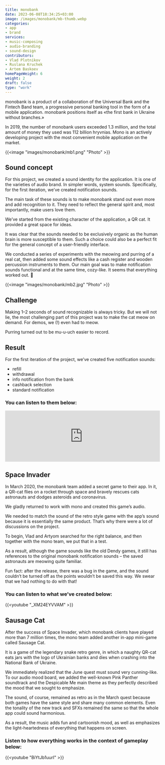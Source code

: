 ```yaml
---
title: monobank
date: 2023-06-08T18:34:25+03:00
image: /images/monobank/mb-thumb.webp
categories: 
- app
- brand
services: 
- music-composing
- audio-branding
- sound-design
contributors:
- Vlad Plotnikov
- Ruslana Kruchek
- Artem Baskoev
homePageWeight: 6
weight: 2
draft: false
type: "work"
---
```


monobank is a product of a collaboration of the Universal Bank and the Fintech Band team, a progressive personal banking tool in the form of a mobile application. monobank positions itself as «the first bank in Ukraine without branches.»

In 2019, the number of monobank users exceeded 1.3 million, and the total amount of money they used was 112 billion hryvnias. Mono is an actively developing project with the most convenient mobile application on the market.

{{<image "images/monobank/mb1.png" "Photo"  >}}

## Sound concept

For this project, we created a sound identity for the application. It is one of the varieties of audio brand. In simpler words, system sounds. Specifically, for the first iteration, we’ve created notification sounds.

The main task of these sounds is to make monobank stand out even more and add recognition to it. They need to reflect the general spirit and, most importantly, make users love them.

We’ve started from the existing character of the application, a QR cat. It provided a great space for ideas.

It was clear that the sounds needed to be exclusively organic as the human brain is more susceptible to them. Such a choice could also be a perfect fit for the general concept of a user-friendly interface.

We conducted a series of experiments with the meowing and purring of a real cat, then added some sound effects like a cash register and wooden percussion instruments to them. Our main goal was to make notification sounds functional and at the same time, cozy-like. It seems that everything worked out. 🙂

{{<image "images/monobank/mb2.jpg" "Photo"  >}}

## Challenge

Making 1–2 seconds of sound recognizable is always tricky. But we will not lie, the most challenging part of this project was to make the cat meow on demand. For demos, we (!) even had to meow.

Purring turned out to be mu-u-uch easier to record.

## Result

For the first iteration of the project, we’ve created five notification sounds:

- refill
- withdrawal
- info notification from the bank
- cashback selection
- standard notification

### You can listen to them below:

<iframe loading="lazy" width="100%" height="166" scrolling="no" frameborder="no" allow="autoplay" src="https://w.soundcloud.com/player/?url=https%3A//api.soundcloud.com/tracks/582091059&amp;color=%23ff5500&amp;auto_play=false&amp;hide_related=false&amp;show_comments=true&amp;show_user=true&amp;show_reposts=false&amp;show_teaser=true"></iframe>

## Space Invader

In March 2020, the monobank team added a secret game to their app. In it, a QR-cat flies on a rocket through space and bravely rescues cats astronauts and dodges asteroids and coronavirus.

We gladly returned to work with mono and created this game’s audio.

We needed to match the sound of the retro style game with the app’s sound because it is essentially the same product. That’s why there were a lot of discussions on the project.

To begin, Vlad and Artyom searched for the right balance, and then together with the mono team, we put that in a test.

As a result, although the game sounds like the old Dendy games, it still has references to the original monobank notification sounds – the saved astronauts are meowing quite familiar.

Fun fact: after the release, there was a bug in the game, and the sound couldn’t be turned off as the points wouldn’t be saved this way. We swear that we had nothing to do with that!

### You can listen to what we’ve created below:

{{<youtube "_XM24EYVVAM" >}}

## Sausage Cat

After the success of Space Invader, which monobank clients have played more than 7 million times, the mono team added another in-app mini-game called Sausage Cat.

It is a game of the legendary snake retro genre, in which a naughty QR-cat eats jars with the logo of Ukrainian banks and dies when crashing into the National Bank of Ukraine.

We immediately realized that the June quest must sound very cunning-like. To our audio mood board, we added the well-known Pink Panther soundtrack and the Despicable Me main theme as they perfectly described the mood that we sought to emphasize.

The sound, of course, remained as retro as in the March quest because both games have the same style and share many common elements. Even the tonality of the new track and SFXs remained the same so that the whole app could sound harmonious.

As a result, the music adds fun and cartoonish mood, as well as emphasizes the light-heartedness of everything that happens on screen.

### Listen to how everything works in the context of gameplay below:

{{<youtube "BiYtJb1uurI" >}}